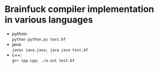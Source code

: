 # Brainfuck compiler implementation in various languages
- python:    
```python python.py test.bf```
- java:  
```javac java.java; java java test.bf```
- c++:    
```g++ cpp.cpp; ./a.out test.bf```
